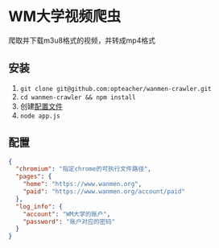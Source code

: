 # WM大学视频爬虫
爬取并下载m3u8格式的视频，并转成mp4格式
## 安装
1. `git clone git@github.com:opteacher/wanmen-crawler.git`
2. `cd wanmen-crawler && npm install`
3. 创建[配置文件](#配置)
3. `node app.js`
## 配置
```json
{
  "chromium": "指定chrome的可执行文件路径",
  "pages": {
    "home": "https://www.wanmen.org",
    "paid": "https://www.wanmen.org/account/paid"
  },
  "log_info": {
    "account": "WM大学的账户",
    "password": "账户对应的密码"
  }
}
```